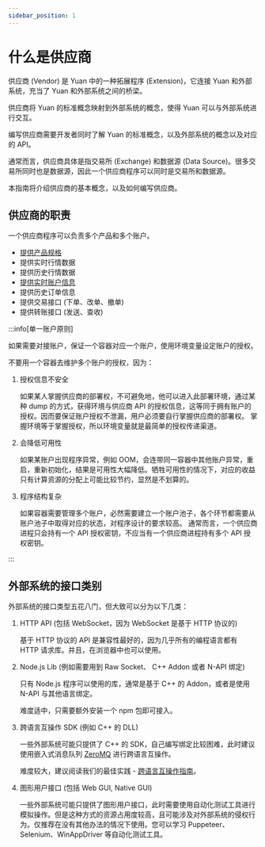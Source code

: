 ```yaml
---
sidebar_position: 1
---
```


# 什么是供应商

供应商 (Vendor) 是 Yuan 中的一种拓展程序 (Extension)，它连接 Yuan 和外部系统，充当了 Yuan 和外部系统之间的桥梁。

供应商将 Yuan 的标准概念映射到外部系统的概念，使得 Yuan 可以与外部系统进行交互。

编写供应商需要开发者同时了解 Yuan 的标准概念，以及外部系统的概念以及对应的 API。

通常而言，供应商具体是指交易所 (Exchange) 和数据源 (Data Source)。很多交易所同时也是数据源，因此一个供应商程序可以同时是交易所和数据源。

本指南将介绍供应商的基本概念，以及如何编写供应商。

## 供应商的职责

一个供应商程序可以负责多个产品和多个账户。

- [提供产品规格](./vendor-product)
- 提供实时行情数据
- 提供历史行情数据
- [提供实时账户信息](./vendor-account-info.md)
- 提供历史订单信息
- 提供交易接口 (下单、改单、撤单)
- 提供转账接口 (发送、查收)

:::info[单一账户原则]

如果需要对接账户，保证一个容器对应一个账户，使用环境变量设定账户的授权。

不要用一个容器去维护多个账户的授权，因为：

1. 授权信息不安全

   如果某人掌握供应商的部署权，不可避免地，他可以进入此部署环境，通过某种 dump 的方式，获得环境与供应商 API 的授权信息，这等同于拥有账户的授权。因而要保证账户授权不泄漏，用户必须要自行掌握供应商的部署权。
   掌握环境等于掌握授权，所以环境变量就是最简单的授权传递渠道。

2. 会降低可用性

   如果某账户出现程序异常，例如 OOM，会连带同一容器中其他账户异常，重启，重新初始化，结果是可用性大幅降低。牺牲可用性的情况下，对应的收益只有计算资源的分配上可能比较节约，显然是不划算的。

3. 程序结构复杂

   如果容器需要管理多个账户，必然需要建立一个账户池子，各个环节都需要从账户池子中取得对应的状态，对程序设计的要求较高。
   通常而言，一个供应商进程只会持有一个 API 授权密钥，不应当有一个供应商进程持有多个 API 授权密钥。

:::

## 外部系统的接口类别

外部系统的接口类型五花八门，但大致可以分为以下几类：

1. HTTP API (包括 WebSocket，因为 WebSocket 是基于 HTTP 协议的)

   基于 HTTP 协议的 API 是兼容性最好的，因为几乎所有的编程语言都有 HTTP 请求库。并且，在浏览器中也可以使用。

2. Node.js Lib (例如需要用到 Raw Socket、 C++ Addon 或者 N-API 绑定)

   只有 Node.js 程序可以使用的库，通常是基于 C++ 的 Addon，或者是使用 N-API 与其他语言绑定。

   难度适中，只需要额外安装一个 npm 包即可接入。

3. 跨语言互操作 SDK (例如 C++ 的 DLL)

   一些外部系统可能只提供了 C++ 的 SDK，自己编写绑定比较困难，此时建议使用嵌入式消息队列 [ZeroMQ](https://zeromq.org/) 进行跨语言互操作。

   难度较大，建议阅读我们的最佳实践 - [跨语言互操作指南](./cross-language-interoperability)。

4. 图形用户接口 (包括 Web GUI, Native GUI)

   一些外部系统可能只提供了图形用户接口，此时需要使用自动化测试工具进行模拟操作。但是这种方式的资源占用度较高，且可能涉及对外部系统的侵权行为。仅推荐在没有其他办法的情况下使用。您可以学习 Puppeteer、Selenium、WinAppDriver 等自动化测试工具。

<!-- ## 开始实现供应商

一个供应商程序通常是一个 Node.js 程序，它需要使用终端 (Terminal) 与主机中的其他终端通讯。

:::info[供应商可以在浏览器中运行吗？]
可以，但不推荐。

因为它最后需要以守护进程的形式运行，提供服务。

而浏览器存在"后台时钟冻结"、"资源占用高"等原因，不适合作为守护进程运行。
:::

```ts
import { Terminal } from '@yuants/protocol';

const terminal = new Terminal(process.env.HOST_URL!, {});
``` -->
